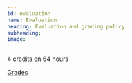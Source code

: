 ```yaml
---
id: evaluation
name: Evaluation
heading: Evaluation and grading policy
subheading: 
image: 
---
```


4 credits en 64 hours

[Grades]()